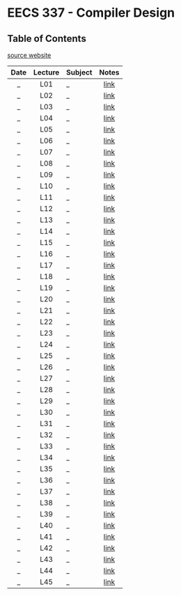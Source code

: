 # EECS 337 - Compiler Design

## Table of Contents

[source website](https://www.apropos-logic.com/wci/)

Date | Lecture | Subject | Notes
:--: | :-: | :------ | :---:
 _ | L01 | _ | [link](L01.md)
 _ | L02 | _ | [link](L02.md)
 _ | L03 | _ | [link](L03.md)
 _ | L04 | _ | [link](L04.md)
 _ | L05 | _ | [link](L05.md)
 _ | L06 | _ | [link](L06.md)
 _ | L07 | _ | [link](L07.md)
 _ | L08 | _ | [link](L08.md)
 _ | L09 | _ | [link](L09.md)
 _ | L10 | _ | [link](L10.md)
 _ | L11 | _ | [link](L11.md)
 _ | L12 | _ | [link](L12.md)
 _ | L13 | _ | [link](L13.md)
 _ | L14 | _ | [link](L14.md)
 _ | L15 | _ | [link](L15.md)
 _ | L16 | _ | [link](L16.md)
 _ | L17 | _ | [link](L17.md)
 _ | L18 | _ | [link](L18.md)
 _ | L19 | _ | [link](L19.md)
 _ | L20 | _ | [link](L20.md)
 _ | L21 | _ | [link](L21.md)
 _ | L22 | _ | [link](L22.md)
 _ | L23 | _ | [link](L23.md)
 _ | L24 | _ | [link](L24.md)
 _ | L25 | _ | [link](L25.md)
 _ | L26 | _ | [link](L26.md)
 _ | L27 | _ | [link](L27.md)
 _ | L28 | _ | [link](L28.md)
 _ | L29 | _ | [link](L29.md)
 _ | L30 | _ | [link](L30.md)
 _ | L31 | _ | [link](L31.md)
 _ | L32 | _ | [link](L32.md)
 _ | L33 | _ | [link](L33.md)
 _ | L34 | _ | [link](L34.md)
 _ | L35 | _ | [link](L35.md)
 _ | L36 | _ | [link](L36.md)
 _ | L37 | _ | [link](L37.md)
 _ | L38 | _ | [link](L38.md)
 _ | L39 | _ | [link](L39.md)
 _ | L40 | _ | [link](L40.md)
 _ | L41 | _ | [link](L41.md)
 _ | L42 | _ | [link](L42.md)
 _ | L43 | _ | [link](L43.md)
 _ | L44 | _ | [link](L44.md)
 _ | L45 | _ | [link](L45.md)
